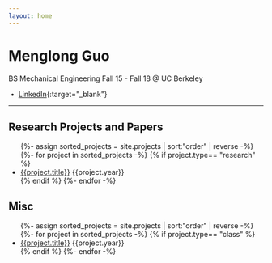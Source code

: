 ```yaml
---
layout: home
---
```


# Menglong Guo
BS Mechanical Engineering Fall 15 - Fall 18 @ UC Berkeley
<br />
<span id="email"></span>

<!-- [Github](https://github.com/brentyi){:target="_blank"}
-->
&nbsp;&bull;&nbsp;
[LinkedIn](https://www.linkedin.com/in/menglong-guo-268aab175/){:target="_blank"}

----
## Research Projects and Papers
<ul>
{%- assign sorted_projects = site.projects | sort:"order" | reverse -%}
{%- for project in sorted_projects -%}
  {% if project.type== "research" %}
  	<li>
    	<a href="{{project.url | relative_url}}">{{project.title}}</a>
    	<time datetime="{{project.year}}">{{project.year}}</time>
  	</li>
  {% endif %}
{%- endfor -%}
</ul>

## Misc
<ul>
{%- assign sorted_projects = site.projects | sort:"order" | reverse -%}
{%- for project in sorted_projects -%}
  {% if project.type== "class" %}
  	<li>
    	<a href="{{project.url | relative_url}}">{{project.title}}</a>
    	<time datetime="{{project.year}}">{{project.year}}</time>
  	</li>
  {% endif %}
{%- endfor -%}
</ul>


<script>
$(function() {
    var email = '';
    email += 'm.guo';
    email += '@berkeley.edu';
    // $('#email').attr('href', 'mailto:' + email);
    $('#email').text(email);
});
</script>

